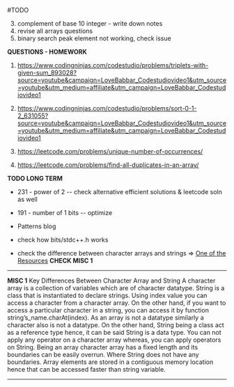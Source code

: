 #TODO

3. complement of base 10 integer - write down notes
4. revise all arrays questions
5. binary search peak element not working, check issue

**QUESTIONS - HOMEWORK**

1. https://www.codingninjas.com/codestudio/problems/triplets-with-given-sum_893028?source=youtube&campaign=LoveBabbar_Codestudiovideo1&utm_source=youtube&utm_medium=affiliate&utm_campaign=LoveBabbar_Codestudiovideo1

2. https://www.codingninjas.com/codestudio/problems/sort-0-1-2_631055?source=youtube&campaign=LoveBabbar_Codestudiovideo1&utm_source=youtube&utm_medium=affiliate&utm_campaign=LoveBabbar_Codestudiovideo1

3. https://leetcode.com/problems/unique-number-of-occurrences/

4. https://leetcode.com/problems/find-all-duplicates-in-an-array/

**TODO LONG TERM**

- 231 - power of 2 -- check alternative efficient solutions & leetcode soln as well
- 191 - number of 1 bits -- optimize
- Patterns blog
- check how bits/stdc++.h works

- check the difference between character arrays and strings => [One of the Resources](https://stackoverflow.com/questions/40716515/do-stdstrings-end-in-0-when-initialized-with-a-string-literal) **CHECK MISC 1**

---

**MISC 1**
Key Differences Between Character Array and String
A character array is a collection of variables which are of character datatype. String is a class that is instantiated to declare strings.
Using index value you can access a character from a character array. On the other hand, if you want to access a particular character in a string, you can access it by function string’s_name.charAt(index).
As an array is not a datatype similarly a character also is not a datatype. On the other hand, String being a class act as a reference type hence, it can be said String is a data type.
You can not apply any operator on a character array whereas, you can apply operators on String.
Being an array character array has a fixed length and its boundaries can be easily overrun. Where String does not have any boundaries.
Array elements are stored in a contiguous memory location hence that can be accessed faster than string variable.

---
